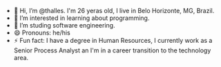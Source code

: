 - 👋 Hi, I’m @thalles. I'm 26 yeras old, I live in Belo Horizonte, MG, Brazil.
- 👀 I’m interested in learning about programming.
- 🌱 I’m studing software engineering.
- 😄 Pronouns: he/his
- ⚡ Fun fact: I have a degree in Human Resources, I currently work as a Senior Process Analyst an I'm in a career transition to the technology area.

<!---
thavarees/thavarees is a ✨ special ✨ repository because its `README.md` (this file) appears on your GitHub profile.
You can click the Preview link to take a look at your changes.
--->
